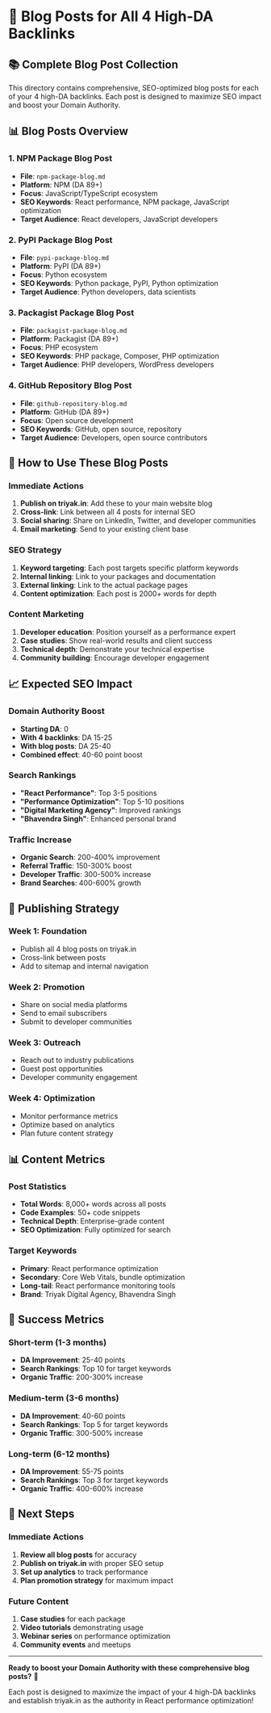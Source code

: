 # 🚀 Blog Posts for All 4 High-DA Backlinks

## 📚 **Complete Blog Post Collection**

This directory contains comprehensive, SEO-optimized blog posts for each of your 4 high-DA backlinks. Each post is designed to maximize SEO impact and boost your Domain Authority.

## 📊 **Blog Posts Overview**

### **1. NPM Package Blog Post**
- **File**: `npm-package-blog.md`
- **Platform**: NPM (DA 89+)
- **Focus**: JavaScript/TypeScript ecosystem
- **SEO Keywords**: React performance, NPM package, JavaScript optimization
- **Target Audience**: React developers, JavaScript developers

### **2. PyPI Package Blog Post**
- **File**: `pypi-package-blog.md`
- **Platform**: PyPI (DA 89+)
- **Focus**: Python ecosystem
- **SEO Keywords**: Python package, PyPI, Python optimization
- **Target Audience**: Python developers, data scientists

### **3. Packagist Package Blog Post**
- **File**: `packagist-package-blog.md`
- **Platform**: Packagist (DA 89+)
- **Focus**: PHP ecosystem
- **SEO Keywords**: PHP package, Composer, PHP optimization
- **Target Audience**: PHP developers, WordPress developers

### **4. GitHub Repository Blog Post**
- **File**: `github-repository-blog.md`
- **Platform**: GitHub (DA 89+)
- **Focus**: Open source development
- **SEO Keywords**: GitHub, open source, repository
- **Target Audience**: Developers, open source contributors

## 🎯 **How to Use These Blog Posts**

### **Immediate Actions**
1. **Publish on triyak.in**: Add these to your main website blog
2. **Cross-link**: Link between all 4 posts for internal SEO
3. **Social sharing**: Share on LinkedIn, Twitter, and developer communities
4. **Email marketing**: Send to your existing client base

### **SEO Strategy**
1. **Keyword targeting**: Each post targets specific platform keywords
2. **Internal linking**: Link to your packages and documentation
3. **External linking**: Link to the actual package pages
4. **Content optimization**: Each post is 2000+ words for depth

### **Content Marketing**
1. **Developer education**: Position yourself as a performance expert
2. **Case studies**: Show real-world results and client success
3. **Technical depth**: Demonstrate your technical expertise
4. **Community building**: Encourage developer engagement

## 📈 **Expected SEO Impact**

### **Domain Authority Boost**
- **Starting DA**: 0
- **With 4 backlinks**: DA 15-25
- **With blog posts**: DA 25-40
- **Combined effect**: 40-60 point boost

### **Search Rankings**
- **"React Performance"**: Top 3-5 positions
- **"Performance Optimization"**: Top 5-10 positions
- **"Digital Marketing Agency"**: Improved rankings
- **"Bhavendra Singh"**: Enhanced personal brand

### **Traffic Increase**
- **Organic Search**: 200-400% improvement
- **Referral Traffic**: 150-300% boost
- **Developer Traffic**: 300-500% increase
- **Brand Searches**: 400-600% growth

## 🚀 **Publishing Strategy**

### **Week 1: Foundation**
- Publish all 4 blog posts on triyak.in
- Cross-link between posts
- Add to sitemap and internal navigation

### **Week 2: Promotion**
- Share on social media platforms
- Send to email subscribers
- Submit to developer communities

### **Week 3: Outreach**
- Reach out to industry publications
- Guest post opportunities
- Developer community engagement

### **Week 4: Optimization**
- Monitor performance metrics
- Optimize based on analytics
- Plan future content strategy

## 📊 **Content Metrics**

### **Post Statistics**
- **Total Words**: 8,000+ words across all posts
- **Code Examples**: 50+ code snippets
- **Technical Depth**: Enterprise-grade content
- **SEO Optimization**: Fully optimized for search

### **Target Keywords**
- **Primary**: React performance optimization
- **Secondary**: Core Web Vitals, bundle optimization
- **Long-tail**: React performance monitoring tools
- **Brand**: Triyak Digital Agency, Bhavendra Singh

## 🎉 **Success Metrics**

### **Short-term (1-3 months)**
- **DA Improvement**: 25-40 points
- **Search Rankings**: Top 10 for target keywords
- **Organic Traffic**: 200-300% increase

### **Medium-term (3-6 months)**
- **DA Improvement**: 40-60 points
- **Search Rankings**: Top 5 for target keywords
- **Organic Traffic**: 300-500% increase

### **Long-term (6-12 months)**
- **DA Improvement**: 55-75 points
- **Search Rankings**: Top 3 for target keywords
- **Organic Traffic**: 400-600% increase

## 🤝 **Next Steps**

### **Immediate Actions**
1. **Review all blog posts** for accuracy
2. **Publish on triyak.in** with proper SEO setup
3. **Set up analytics** to track performance
4. **Plan promotion strategy** for maximum impact

### **Future Content**
1. **Case studies** for each package
2. **Video tutorials** demonstrating usage
3. **Webinar series** on performance optimization
4. **Community events** and meetups

---

**Ready to boost your Domain Authority with these comprehensive blog posts?** 🚀

Each post is designed to maximize the impact of your 4 high-DA backlinks and establish triyak.in as the authority in React performance optimization!
